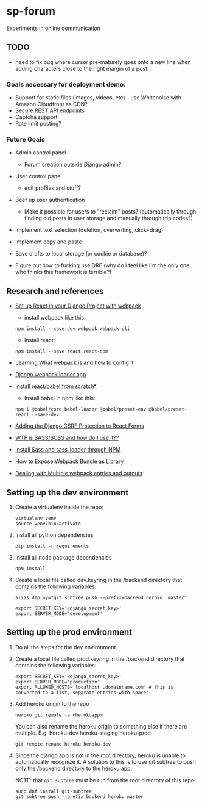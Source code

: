 # sp-forum
Experiments in online communication

## TODO

* need to fix bug where cursor pre-maturely goes onto a new line when adding characters close to the right margin of a post.

### Goals necessary for deployment demo:

* Support for static files (images, videos, etc) - use Whitenoise with Amazon Cloudfront as CDN?
* Secure REST API endpoints
* Captcha support
* Rate limit posting?

### Future Goals

* Admin control panel
   * Forum creation outside Django admin?

* User control panel
   * edit profiles and stuff?

* Beef up user authentication
   * Make it possible for users to "reclaim" posts? (automatically through finding old posts in user storage and manually through trip codes?)

* Implement text selection (deletion, overwriting, click+drag)
* Implement copy and paste
* Save drafts to local storage (or cookie or database)?

* Figure out how to fucking use DRF (why do I feel like I'm the only one who thinks this framework is terrible?)

## Research and references

* [Set up React in your Django Project with webpack](https://medium.com/uva-mobile-devhub/set-up-react-in-your-django-project-with-webpack-4fe1f8455396)
   * install webpack like this:
   ```
   npm install --save-dev webpack webpack-cli 
   ```

   * install react:
   ```
   npm install --save react react-dom
   ```
* [Learning What webpack is and how to config it](https://webpack.js.org/guides/getting-started/)
* [Django webpack loader app](https://github.com/owais/django-webpack-loader)
* [Install react/babel from scratch\*](https://www.valentinog.com/blog/babel/)
   * Install babel in npm like this:

   ```
   npm i @babel/core babel-loader @babel/preset-env @babel/preset-react --save-dev
   ```
* [Adding the Django CSRF Protection to React Forms](https://www.techiediaries.com/django-react-forms-csrf-axios)

* [WTF is SASS/SCSS and how do I use it??](https://marksheet.io/sass-scss-less.html)
* [Install Sass and sass-loader through NPM](https://www.npmjs.com/package/sass-loader)

* [How to Expose Webpack Bundle as Library](https://stackoverflow.com/questions/34357489/calling-webpacked-code-from-outside-html-script-tag)
* [Dealing with Multiple webpack entries and outputs](https://stackoverflow.com/questions/34378321/dynamic-library-option-with-multi-entry-points)

## Setting up the dev environment

1. Create a virtualenv inside the repo:

   ```
   virtualenv venv
   source venv/bin/activate
   ```

2. Install all python dependencies

   ```
   pip install -r requirements
   ```

3. Install all node package dependencies

   ```
   npm install
   ```

4. Create a local file called dev.keyring in the /backend directory that contains the following variables:
   
   ```
   alias deploy="git subtree push --prefix=backend heroku  master"

   export SECRET_KEY='<django_secret_key>'
   export SERVER_MODE='development'
   ```

## Setting up the prod environment

1. Do all the steps for the dev environment

2. Create a local file called prod.keyring in the /backend directory that contains the following variables:
   
   ```
   export SECRET_KEY='<django_secret_key>'
   export SERVER_MODE='production'
   export ALLOWED_HOSTS='localhost .domainname.com' # this is converted to a list, separate entries with spaces
   ```

3. Add heroku origin to the repo

   ```
   heroku git:remote -a <herokuapp>
   ```

   You can also rename the heroku origin to something else if there are multiple.
   E.g. heroku-dev heroku-staging heroku-prod

   ```
   git remote rename heroku heroku-dev
   ```

4. Since the django app is not in the root directory, heroku is unable to automatically recognize it. A
   solution to this is to use git subtree to push only the /backend directory to the heroku app.

   NOTE: that `git subtree` must be run from the root directory of this repo.

   ```
   sudo dnf install git-subtree
   git subtree push --prefix backend heroku master
   ```
